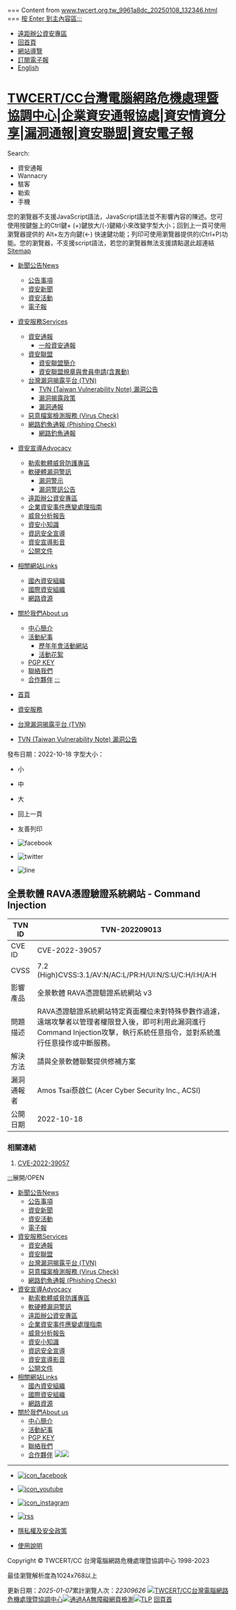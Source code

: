 === Content from www.twcert.org.tw_9961a8dc_20250108_132346.html ===
[按 Enter 到主內容區](#aC)[:::](#aU "TWCERT/CC台灣電腦網路危機處理暨協調中心|企業資安通報協處|資安情資分享|漏洞通報|資安聯盟|資安電子報")

* [遠距辦公資安專區](/tw/lp-142-1.html)
* [回首頁](/tw/mp-1.html)
* [網站導覽](/tw/sitemap-1.html)
* [訂閱電子報](/tw/sp-epap-subform-1.html)
* [English](/en/mp-2.html)
# [TWCERT/CC台灣電腦網路危機處理暨協調中心|企業資安通報協處|資安情資分享|漏洞通報|資安聯盟|資安電子報](mp-1.html "TWCERT/CC台灣電腦網路危機處理暨協調中心|企業資安通報協處|資安情資分享|漏洞通報|資安聯盟|資安電子報")

Search:

* 資安通報
* Wannacry
* 駭客
* 勒索
* 手機

您的瀏覽器不支援JavaScript語法，JavaScript語法並不影響內容的陳述。您可使用按鍵盤上的Ctrl鍵+ (+)鍵放大/(-)鍵縮小來改變字型大小；回到上一頁可使用瀏覽器提供的 Alt+左方向鍵(←) 快速鍵功能；列印可使用瀏覽器提供的(Ctrl+P)功能。您的瀏覽器，不支援script語法，若您的瀏覽器無法支援請點選此超連結 [Sitemap](sitemap-1.html "Sitemap")

* [新聞公告News](/tw/np-1-1.html)
  + [公告事項](/tw/lp-103-1.html)
  + [資安新聞](/tw/lp-104-1.html)
  + [資安活動](/tw/lp-105-1.html)
  + [電子報](/tw/lp-106-1.html)
* [資安服務Services](/tw/np-7-1.html)
  + [資安通報](/tw/np-107-1.html)
    - [一般資安通報](/tw/sp-geno-guide-1.html)
  + [資安聯盟](/tw/np-113-1.html)
    - [資安聯盟簡介](/tw/np-158-1.html)
    - [資安聯盟規章與會員申請(含異動)](/tw/np-114-1.html)
  + [台灣漏洞揭露平台 (TVN)](/tw/np-131-1.html)
    - [TVN (Taiwan Vulnerability Note) 漏洞公告](/tw/lp-132-1.html)
    - [漏洞揭露政策](https://www.twcert.org.tw/tw/cp-103-2924-7b930-1.html)
    - [漏洞通報](https://www.twcert.org.tw/tw/sp-cve-declare-1.html)
  + [惡意檔案檢測服務 (Virus Check)](https://viruscheck.tw "惡意檔案檢測服務 (Virus Check)(另開新視窗)")
  + [網路釣魚通報 (Phishing Check)](/tw/np-127-1.html)
    - [網路釣魚通報](https://phishingcheck.tw/report)
* [資安宣導Advocacy](/tw/np-12-1.html)
  + [勒索軟體威脅防護專區](https://antiransom.tw/)
  + [軟硬體漏洞警訊](/tw/np-167-1.html)
    - [漏洞警示](/tw/lp-168-1.html)
    - [漏洞警訊公告](/tw/lp-169-1.html)
  + [遠距辦公資安專區](https://www.twcert.org.tw/tw/lp-142-1.html)
  + [企業資安事件應變處理指南](/tw/lp-160-1.html)
  + [威脅分析報告](/tw/lp-157-1.html)
  + [資安小知識](/tw/lp-14-1.html)
  + [資訊安全宣導](/tw/lp-15-1.html)
  + [資安宣導影音](/tw/lp-17-1.html)
  + [公開文件](/tw/lp-13-1.html)
* [相關網站Links](/tw/np-19-1.html)
  + [國內資安組織](/tw/lp-20-1.html)
  + [國際資安組織](/tw/lp-21-1.html)
  + [網路資源](/tw/lp-22-1.html)
* [關於我們About us](/tw/np-23-1.html)
  + [中心簡介](/tw/np-24-1.html)
  + [活動紀事](/tw/np-25-1.html)
    - [歷年年會活動網站](https://activity.twcert.org.tw/)
    - [活動花絮](/tw/lp-155-1.html)
  + [PGP KEY](/tw/np-26-1.html)
  + [聯絡我們](/tw/np-28-1.html)
  + [合作夥伴](/tw/lp-122-1.html)
[:::](#aC "主要內容區")

* [首頁](mp-1.html)
* [資安服務](np-7-1.html)
* [台灣漏洞揭露平台 (TVN)](np-131-1.html)
* [TVN (Taiwan Vulnerability Note) 漏洞公告](np-132-1.html)

發布日期：2022-10-18
字型大小：

* 小
* 中
* 大

* 回上一頁
* 友善列印

* ![facebook](/Styles/Unit001/images/basic/icon_facebook.png)
* ![twitter](/Styles/Unit001/images/basic/icon_twitter.png)
* ![line](/Styles/Unit001/images/basic/icon_line.png)

## 全景軟體 RAVA憑證驗證系統網站 - Command Injection

| TVN ID | TVN-202209013 |
| --- | --- |
| CVE ID | CVE-2022-39057 |
| CVSS | 7.2 (High)CVSS:3.1/AV:N/AC:L/PR:H/UI:N/S:U/C:H/I:H/A:H |
| 影響產品 | 全景軟體 RAVA憑證驗證系統網站 v3 |
| 問題描述 | RAVA憑證驗證系統網站特定頁面欄位未對特殊參數作過濾，遠端攻擊者以管理者權限登入後，即可利用此漏洞進行Command Injection攻擊，執行系統任意指令，並對系統進行任意操作或中斷服務。 |
| 解決方法 | 請與全景軟體聯繫提供修補方案 |
| 漏洞通報者 | Amos Tsai蔡啟仁 (Acer Cyber Security Inc., ACSI) |
| 公開日期 | 2022-10-18 |

### 相關連結

1. [CVE-2022-39057](https://cve.mitre.org/cgi-bin/cvename.cgi?name=CVE-2022-39057 "CVE-2022-39057(另開新視窗)")

[:::](#aB "頁尾區塊")展開/OPEN

* [新聞公告News](/tw/np-1-1.html)
  + [公告事項](/tw/lp-103-1.html)
  + [資安新聞](/tw/lp-104-1.html)
  + [資安活動](/tw/lp-105-1.html)
  + [電子報](/tw/lp-106-1.html)
* [資安服務Services](/tw/np-7-1.html)
  + [資安通報](/tw/np-107-1.html)
  + [資安聯盟](/tw/np-113-1.html)
  + [台灣漏洞揭露平台 (TVN)](/tw/np-131-1.html)
  + [惡意檔案檢測服務 (Virus Check)](https://viruscheck.tw)
  + [網路釣魚通報 (Phishing Check)](/tw/np-127-1.html)
* [資安宣導Advocacy](/tw/np-12-1.html)
  + [勒索軟體威脅防護專區](https://antiransom.tw/)
  + [軟硬體漏洞警訊](/tw/np-167-1.html)
  + [遠距辦公資安專區](https://www.twcert.org.tw/tw/lp-142-1.html)
  + [企業資安事件應變處理指南](/tw/lp-160-1.html)
  + [威脅分析報告](/tw/lp-157-1.html)
  + [資安小知識](/tw/lp-14-1.html)
  + [資訊安全宣導](/tw/lp-15-1.html)
  + [資安宣導影音](/tw/lp-17-1.html)
  + [公開文件](/tw/lp-13-1.html)
* [相關網站Links](/tw/np-19-1.html)
  + [國內資安組織](/tw/lp-20-1.html)
  + [國際資安組織](/tw/lp-21-1.html)
  + [網路資源](/tw/lp-22-1.html)
* [關於我們About us](/tw/np-23-1.html)
  + [中心簡介](/tw/np-24-1.html)
  + [活動紀事](/tw/np-25-1.html)
  + [PGP KEY](/tw/np-26-1.html)
  + [聯絡我們](/tw/np-28-1.html)
  + [合作夥伴](/tw/lp-122-1.html)
![](/Styles/Unit001/images/icon_mail.png)![](/Styles/Unit001/images/icon_key.png)

---

* [![icon_facebook](/Public/Images/201903/6321903281337d7bcc_t.png)](https://www.facebook.com/twcertcc/ "Facebook(另開新視窗)")
* [![icon_youtube](/Public/Images/201903/92919032813395651b_t.png)](https://www.youtube.com/channel/UCciZUJ_GR_LqXdQzdRV3dGw/videos?disable_polymer=1 "Youtube(另開新視窗)")
* [![icon_instagram](/Public/Images/201903/351190328134087f39_t.png)](https://www.instagram.com/twcertcc/ "Instagram(另開新視窗)")
* [![rss](/Public/Images/201907/71119071217056d661_t.png)](/tw/cp-40-2835-507dc-1.html)

* [隱私權及安全政策](/tw/cp-39-471-d52f1-1.html)
* [使用說明](/tw/cp-39-470-19dcd-1.html)

Copyright © TWCERT/CC 台灣電腦網路危機處理暨協調中心 1998-2023

最佳瀏覽解析度為1024x768以上

更新日期：*2025-01-07*累計瀏覽人次：*22309626*
[![](/Public/Images/201903/1381903221505fd5de_t.png)TWCERT/CC台灣電腦網路危機處理暨協調中心](/tw/mp-1.html)[![通過AA無障礙網頁檢測](/Public/Images/202004/13920042114520218f_t.png)](https://accessibility.moda.gov.tw/Applications/Detail?category=20230330092023 "無障礙標章(另開新視窗)")[![](/Public/Images/202210/7252210201413f73e7_t.PNG)TLP](/tw/cp-41-6626-3e3f1-1.html)
[回頁首](#aU "回頁首")
